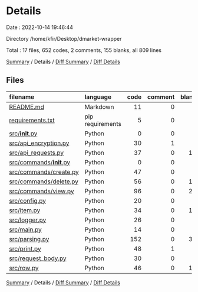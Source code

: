 # Details

Date : 2022-10-14 19:46:44

Directory /home/kfir/Desktop/dmarket-wrapper

Total : 17 files,  652 codes, 2 comments, 155 blanks, all 809 lines

[Summary](results.md) / Details / [Diff Summary](diff.md) / [Diff Details](diff-details.md)

## Files
| filename | language | code | comment | blank | total |
| :--- | :--- | ---: | ---: | ---: | ---: |
| [README.md](/README.md) | Markdown | 11 | 0 | 3 | 14 |
| [requirements.txt](/requirements.txt) | pip requirements | 5 | 0 | 0 | 5 |
| [src/__init__.py](/src/__init__.py) | Python | 0 | 0 | 1 | 1 |
| [src/api_encryption.py](/src/api_encryption.py) | Python | 30 | 1 | 7 | 38 |
| [src/api_requests.py](/src/api_requests.py) | Python | 37 | 0 | 11 | 48 |
| [src/commands/__init__.py](/src/commands/__init__.py) | Python | 0 | 0 | 1 | 1 |
| [src/commands/create.py](/src/commands/create.py) | Python | 47 | 0 | 9 | 56 |
| [src/commands/delete.py](/src/commands/delete.py) | Python | 56 | 0 | 12 | 68 |
| [src/commands/view.py](/src/commands/view.py) | Python | 96 | 0 | 21 | 117 |
| [src/config.py](/src/config.py) | Python | 20 | 0 | 7 | 27 |
| [src/item.py](/src/item.py) | Python | 34 | 0 | 10 | 44 |
| [src/logger.py](/src/logger.py) | Python | 26 | 0 | 7 | 33 |
| [src/main.py](/src/main.py) | Python | 14 | 0 | 7 | 21 |
| [src/parsing.py](/src/parsing.py) | Python | 152 | 0 | 31 | 183 |
| [src/print.py](/src/print.py) | Python | 48 | 1 | 9 | 58 |
| [src/request_body.py](/src/request_body.py) | Python | 30 | 0 | 5 | 35 |
| [src/row.py](/src/row.py) | Python | 46 | 0 | 14 | 60 |

[Summary](results.md) / Details / [Diff Summary](diff.md) / [Diff Details](diff-details.md)